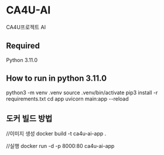 # CA4U-AI
CA4U프로젝트 AI

## Required

Python 3.11.0

## How to run in python 3.11.0

python3 -m venv .venv
source .venv/bin/activate
pip3 install -r requirements.txt
cd app 
uvicorn main:app --reload

## 도커 빌드 방법
//이미지 생성
docker build -t ca4u-ai-app .

//실행
docker run -d -p 8000:80 ca4u-ai-app

